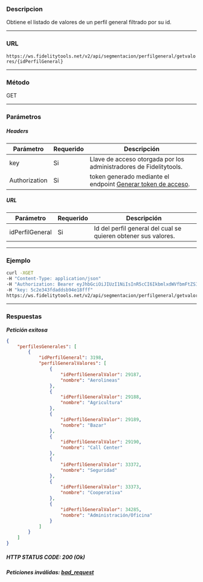 ### Descripcion
Obtiene el listado de valores de un perfil general filtrado por su id.
___

### URL
` https://ws.fidelitytools.net/v2/api/segmentacion/perfilgeneral/getvalores/{idPerfilGeneral} `
___

### Método
GET
___
### Parámetros

##### Headers

|Parámetro |Requerido |Descripción                 |
|----------|----------|----------------------------|
| key         | Si		 | Llave de acceso otorgada por los administradores de Fidelitytools. |
| Authorization       | Si		 | token generado mediante el endpoint [Generar token de acceso](https://github.com/bebeto-fidelitytools/FidelitytoolsWS/blob/master/docs/usuario/autenticaci%C3%B3n.md). |


##### URL
|Parámetro |Requerido |Descripción                 |
|----------|----------|----------------------------|
| idPerfilGeneral         | Si		 | Id del perfil general del cual se quieren obtener sus valores. |
___
### Ejemplo
```bash
curl -XGET 
-H "Content-Type: application/json" 
-H "Authorization: Bearer eyJhbGciOiJIUzI1NiIsInR5cCI6IkbmlxdWVfbmFtZSI6InVzZXJb25maWciLCJuYmYiOjE1NTYxMTk0MNjIwNTgwNywiaWF0IjoxNTU2MTE5NDA3LCJpczovL3dzLmZpZGVsaXR5dG9vbHMubmV0L3YyIiwiYXVkIjoiaHa2U2asdasdy5maWRlbGl0eXRvb2xzLm5ldC92MiJ9RDDpMHEB4SsmY0j87OcS5mbxe2XxSAY" 
-H "key: 5c2e343fdaddsb94e18fff" 
https://ws.fidelitytools.net/v2/api/segmentacion/perfilgeneral/getvalores/111
```
___
### Respuestas
***Petición exitosa***
```json
{
    "perfilesGenerales": [
        {
            "idPerfilGeneral": 3198,
            "perfilGeneralValores": [
                {
                    "idPerfilGeneralValor": 29187,
                    "nombre": "Aerolineas"
                },
                {
                    "idPerfilGeneralValor": 29188,
                    "nombre": "Agricultura"
                },
                {
                    "idPerfilGeneralValor": 29189,
                    "nombre": "Bazar"
                },
                {
                    "idPerfilGeneralValor": 29190,
                    "nombre": "Call Center"
                },
                {
                    "idPerfilGeneralValor": 33372,
                    "nombre": "Seguridad"
                },
                {
                    "idPerfilGeneralValor": 33373,
                    "nombre": "Cooperativa"
                },
                {
                    "idPerfilGeneralValor": 34285,
                    "nombre": "Administración/Oficina"
                }
            ]
        }
    ]
}
```

##### HTTP STATUS CODE: 200 (Ok)

***Peticiones inválidas: [bad_request](https://github.com/bebeto-fidelitytools/FidelitytoolsWS/blob/master/docs/segmentacion/bad_request.md)***
